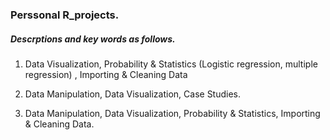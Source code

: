 ### Perssonal R_projects.
##### Descrptions and key words as follows.

1. Data Visualization, Probability & Statistics (Logistic regression, multiple regression) , Importing & Cleaning Data

2. Data Manipulation, Data Visualization, Case Studies.

3. Data Manipulation, Data Visualization, Probability & Statistics, Importing & Cleaning Data.

